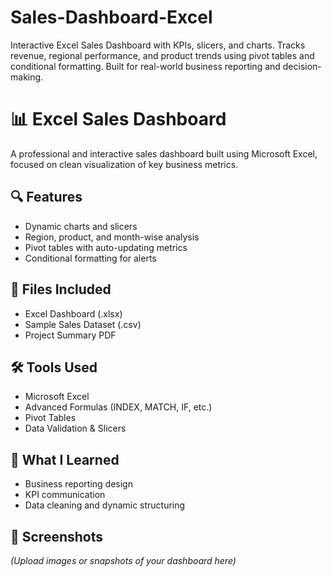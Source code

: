 # Sales-Dashboard-Excel
Interactive Excel Sales Dashboard with KPIs, slicers, and charts. Tracks revenue, regional performance, and product trends using pivot tables and conditional formatting. Built for real-world business reporting and decision-making. 
# 📊 Excel Sales Dashboard

A professional and interactive sales dashboard built using Microsoft Excel, focused on clean visualization of key business metrics.

## 🔍 Features
- Dynamic charts and slicers
- Region, product, and month-wise analysis
- Pivot tables with auto-updating metrics
- Conditional formatting for alerts

## 📂 Files Included
- Excel Dashboard (.xlsx)
- Sample Sales Dataset (.csv)
- Project Summary PDF

## 🛠 Tools Used
- Microsoft Excel
- Advanced Formulas (INDEX, MATCH, IF, etc.)
- Pivot Tables
- Data Validation & Slicers

## 🧠 What I Learned
- Business reporting design
- KPI communication
- Data cleaning and dynamic structuring

## 📸 Screenshots
*(Upload images or snapshots of your dashboard here)*



